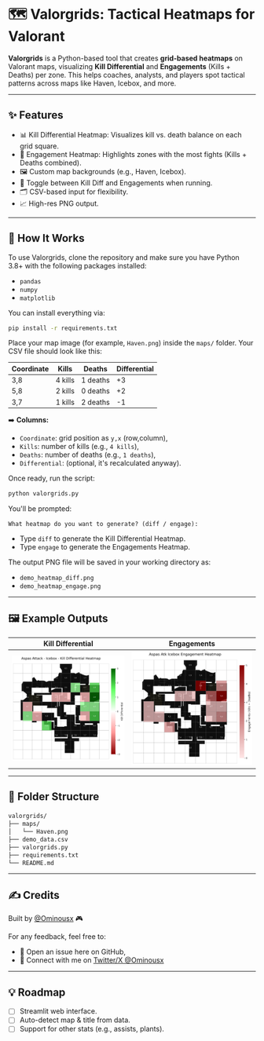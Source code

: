# 🗺️ Valorgrids: Tactical Heatmaps for Valorant

**Valorgrids** is a Python-based tool that creates **grid-based heatmaps** on Valorant maps, visualizing **Kill Differential** and **Engagements** (Kills + Deaths) per zone. This helps coaches, analysts, and players spot tactical patterns across maps like Haven, Icebox, and more.

---

## ✨ Features

- 📊 Kill Differential Heatmap: Visualizes kill vs. death balance on each grid square.
- 🔴 Engagement Heatmap: Highlights zones with the most fights (Kills + Deaths combined).
- 🖼️ Custom map backgrounds (e.g., Haven, Icebox).
- 🔧 Toggle between Kill Diff and Engagements when running.
- 🗂️ CSV-based input for flexibility.
- 📈 High-res PNG output.

---

## 🚀 How It Works

To use Valorgrids, clone the repository and make sure you have Python 3.8+ with the following packages installed:

- `pandas`
- `numpy`
- `matplotlib`

You can install everything via:

```bash
pip install -r requirements.txt
```

Place your map image (for example, `Haven.png`) inside the `maps/` folder. Your CSV file should look like this:

| Coordinate | Kills    | Deaths    | Differential |
|------------|----------|-----------|--------------|
| 3,8        | 4 kills  | 1 deaths  | +3           |
| 5,8        | 2 kills  | 0 deaths  | +2           |
| 3,7        | 1 kills  | 2 deaths  | -1           |

➡️ **Columns:**
- `Coordinate`: grid position as `y,x` (row,column),
- `Kills`: number of kills (e.g., `4 kills`),
- `Deaths`: number of deaths (e.g., `1 deaths`),
- `Differential`: (optional, it's recalculated anyway).

Once ready, run the script:

```bash
python valorgrids.py
```

You'll be prompted:

```
What heatmap do you want to generate? (diff / engage):
```

- Type `diff` to generate the Kill Differential Heatmap.
- Type `engage` to generate the Engagements Heatmap.

The output PNG file will be saved in your working directory as:
- `demo_heatmap_diff.png`
- `demo_heatmap_engage.png`

---

## 🖼️ Example Outputs

| Kill Differential                            | Engagements                              |
|---------------------------------------------|------------------------------------------|
| ![Kill Diff](demo_heatmap_diff.png)         | ![Engage](demo_heatmap_engage.png)        |

---

## 📂 Folder Structure

```
valorgrids/
├── maps/
│   └── Haven.png
├── demo_data.csv
├── valorgrids.py
├── requirements.txt
└── README.md
```

---

## ✍️ Credits

Built by [@Ominousx](https://github.com/Ominousx) 🎮

For any feedback, feel free to:
- 🐛 Open an issue here on GitHub,
- 💬 Connect with me on [Twitter/X @Ominousx](https://twitter.com/Ominousx)

---

## 💡 Roadmap

- [ ] Streamlit web interface.
- [ ] Auto-detect map & title from data.
- [ ] Support for other stats (e.g., assists, plants).
